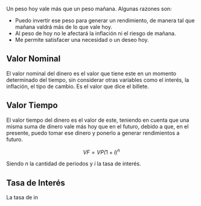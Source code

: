 Un peso hoy vale más que un peso mañana. Algunas razones son:

- Puedo invertir ese peso para generar un rendimiento, de manera tal que mañana valdrá más de lo que vale hoy.
- Al peso de hoy no le afectará la inflación ni el riesgo de mañana.
- Me permite satisfacer una necesidad o un deseo hoy.

## Valor Nominal

El valor nominal del dinero es el valor que tiene este en un momento determinado del tiempo, sin considerar otras variables como el interés, la inflación, el tipo de cambio. Es el valor que dice el billete.

## Valor Tiempo

El valor tiempo del dinero es el valor de este, teniendo en cuenta que una misma suma de dinero vale más hoy que en el futuro, debido a que, en el presente, puedo tomar ese dinero y ponerlo a generar rendimientos a futuro.

$$
VF = VP \dot (1 + i)^n
$$

Siendo $n$ la cantidad de periodos y $i$ la tasa de interés.

## Tasa de Interés

La tasa de in

